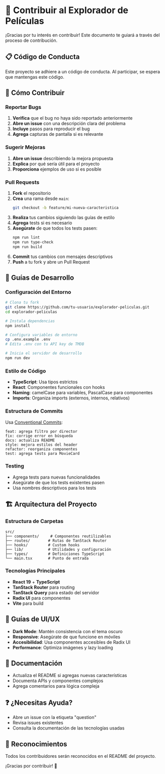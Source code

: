 # 🤝 Contribuir al Explorador de Películas

¡Gracias por tu interés en contribuir! Este documento te guiará a través del proceso de contribución.

## 📋 Código de Conducta

Este proyecto se adhiere a un código de conducta. Al participar, se espera que mantengas este código.

## 🚀 Cómo Contribuir

### Reportar Bugs

1. **Verifica** que el bug no haya sido reportado anteriormente
2. **Abre un issue** con una descripción clara del problema
3. **Incluye** pasos para reproducir el bug
4. **Agrega** capturas de pantalla si es relevante

### Sugerir Mejoras

1. **Abre un issue** describiendo la mejora propuesta
2. **Explica** por qué sería útil para el proyecto
3. **Proporciona** ejemplos de uso si es posible

### Pull Requests

1. **Fork** el repositorio
2. **Crea** una rama desde `main`:
   ```bash
   git checkout -b feature/mi-nueva-caracteristica
   ```
3. **Realiza** tus cambios siguiendo las guías de estilo
4. **Agrega** tests si es necesario
5. **Asegúrate** de que todos los tests pasen:
   ```bash
   npm run lint
   npm run type-check
   npm run build
   ```
6. **Commit** tus cambios con mensajes descriptivos
7. **Push** a tu fork y abre un Pull Request

## 🎯 Guías de Desarrollo

### Configuración del Entorno

```bash
# Clona tu fork
git clone https://github.com/tu-usuario/explorador-peliculas.git
cd explorador-peliculas

# Instala dependencias
npm install

# Configura variables de entorno
cp .env.example .env
# Edita .env con tu API key de TMDB

# Inicia el servidor de desarrollo
npm run dev
```

### Estilo de Código

- **TypeScript**: Usa tipos estrictos
- **React**: Componentes funcionales con hooks
- **Naming**: camelCase para variables, PascalCase para componentes
- **Imports**: Organiza imports (externos, internos, relativos)

### Estructura de Commits

Usa [Conventional Commits](https://www.conventionalcommits.org/):

```
feat: agrega filtro por director
fix: corrige error en búsqueda
docs: actualiza README
style: mejora estilos del header
refactor: reorganiza componentes
test: agrega tests para MovieCard
```

### Testing

- Agrega tests para nuevas funcionalidades
- Asegúrate de que los tests existentes pasen
- Usa nombres descriptivos para los tests

## 🏗️ Arquitectura del Proyecto

### Estructura de Carpetas

```
src/
├── components/     # Componentes reutilizables
├── routes/        # Rutas de TanStack Router
├── hooks/         # Custom hooks
├── lib/           # Utilidades y configuración
├── types/         # Definiciones TypeScript
└── main.tsx       # Punto de entrada
```

### Tecnologías Principales

- **React 19** + **TypeScript**
- **TanStack Router** para routing
- **TanStack Query** para estado del servidor
- **Radix UI** para componentes
- **Vite** para build

## 🎨 Guías de UI/UX

- **Dark Mode**: Mantén consistencia con el tema oscuro
- **Responsive**: Asegúrate de que funcione en móviles
- **Accesibilidad**: Usa componentes accesibles de Radix UI
- **Performance**: Optimiza imágenes y lazy loading

## 📝 Documentación

- Actualiza el README si agregas nuevas características
- Documenta APIs y componentes complejos
- Agrega comentarios para lógica compleja

## ❓ ¿Necesitas Ayuda?

- Abre un issue con la etiqueta "question"
- Revisa issues existentes
- Consulta la documentación de las tecnologías usadas

## 🙏 Reconocimientos

Todos los contribuidores serán reconocidos en el README del proyecto.

¡Gracias por contribuir! 🎉
